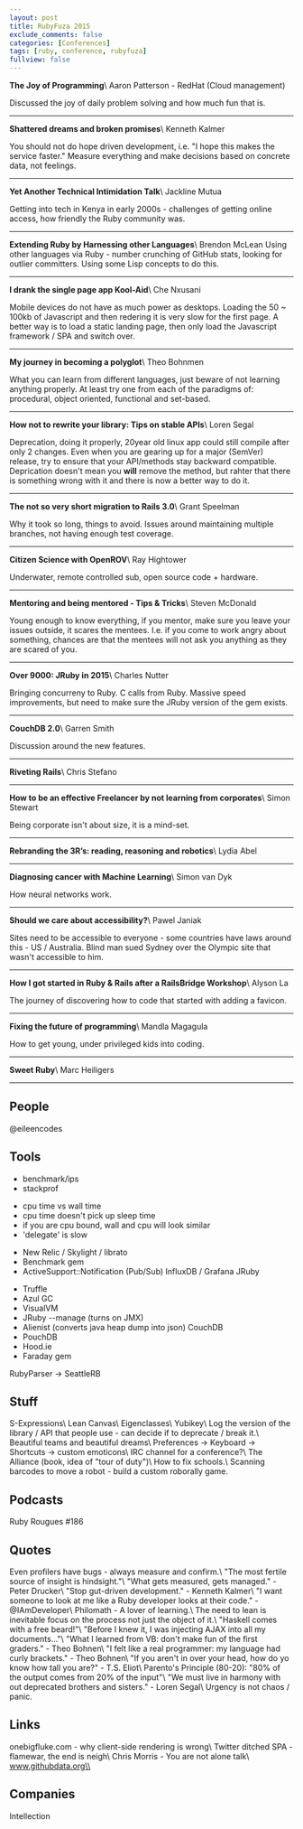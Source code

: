 ```yaml
---
layout: post
title: RubyFuza 2015
exclude_comments: false
categories: [Conferences]
tags: [ruby, conference, rubyfuza]
fullview: false
---
```


**The Joy of Programming**\\
Aaron Patterson - RedHat (Cloud management)

Discussed the joy of daily problem solving and how much fun that is.

--------
**Shattered dreams and broken promises**\\
Kenneth Kalmer

You should not do hope driven development, i.e. "I hope this makes the service faster." Measure everything and make decisions based on concrete data, not feelings.

--------
**Yet Another Technical Intimidation Talk**\\
Jackline Mutua

Getting into tech in Kenya in early 2000s - challenges of getting online access, how friendly the Ruby community was.

--------

**Extending Ruby by Harnessing other Languages**\\
Brendon McLean
Using other languages via Ruby - number crunching of GitHub stats, looking for outlier committers. Using some Lisp concepts to do this.

--------

**I drank the single page app Kool-Aid**\\
Che Nxusani

Mobile devices do not have as much power as desktops. Loading the 50 ~ 100kb of Javascript and then redering it is very slow for the first page. A better way is to load a static landing page, then only load the Javascript framework / SPA and switch over.

--------

**My journey in becoming a polyglot**\\
Theo Bohnmen

What you can learn from different languages, just beware of not learning anything properly. At least try one from each of the paradigms of: procedural, object oriented, functional and set-based.

--------

**How not to rewrite your library: Tips on stable APIs**\\
Loren Segal

Deprecation, doing it properly, 20year old linux app could still compile after only 2 changes. Even when you are gearing up for a major (SemVer) release, try to ensure that your API/methods stay backward compatible. Deprication doesn't mean you **will** remove the method, but rahter that there is something wrong with it and there is now a better way to do it.

--------

**The not so very short migration to Rails 3.0**\\
Grant Speelman

Why it took so long, things to avoid. Issues around maintaining multiple branches, not having enough test coverage.

---------

**Citizen Science with OpenROV**\\
Ray Hightower

Underwater, remote controlled sub, open source code + hardware.

---------

**Mentoring and being mentored - Tips & Tricks**\\
Steven McDonald

Young enough to know everything, if you mentor, make sure you leave your issues outside, it scares the mentees. I.e. if you come to work angry about something, chances are that the mentees will not ask you anything as they are scared of you.

---------

**Over 9000: JRuby in 2015**\\
Charles Nutter

Bringing concurreny to Ruby. C calls from Ruby. Massive speed improvements, but need to make sure the JRuby version of the gem exists.

---------

**CouchDB 2.0**\\
Garren Smith

Discussion around the new features.

---------

**Riveting Rails**\\
Chris Stefano

---------

**How to be an effective Freelancer by not learning from corporates**\\
Simon Stewart

Being corporate isn't about size, it is a mind-set.

---------

**Rebranding the 3R’s: reading, reasoning and robotics**\\
Lydia Abel

---------

**Diagnosing cancer with Machine Learning**\\
Simon van Dyk

How neural networks work.

---------

**Should we care about accessibility?**\\
Pawel Janiak

Sites need to be accessible to everyone - some countries have laws around this - US / Australia. Blind man sued Sydney over the Olympic site that wasn't accessible to him.

---------

**How I got started in Ruby & Rails after a RailsBridge Workshop**\\
Alyson La

The journey of discovering how to code that started with adding a favicon.

---------

**Fixing the future of programming**\\
Mandla Magagula

How to get young, under privileged kids into coding.

---------

**Sweet Ruby**\\
Marc Heiligers

---------

People
------
@eileencodes

Tools
-----
* benchmark/ips
* stackprof
 - cpu time vs wall time
 - cpu time doesn't pick up sleep time
 - if you are cpu bound, wall and cpu will look similar
 - 'delegate' is slow
 * New Relic / Skylight / librato
 * Benchmark gem
 * ActiveSupport::Notification (Pub/Sub)
InfluxDB / Grafana
JRuby
 - Truffle
 - Azul GC
 - VisualVM
 - JRuby --manage (turns on JMX)
 - Alienist (converts java heap dump into json)
CouchDB
 - PouchDB
 - Hood.ie
 - Faraday gem

RubyParser -> SeattleRB

Stuff
-----
S-Expressions\\
Lean Canvas\\
Eigenclasses\\
Yubikey\\
Log the version of the library / API that people use - can decide if to deprecate / break it.\\
Beautiful teams and beautiful dreams\\
Preferences -> Keyboard -> Shortcuts -> custom emoticons\\
IRC channel for a conference?\\
The Alliance (book, idea of "tour of duty")\\
How to fix schools.\\
Scanning barcodes to move a robot - build a custom roborally game.

Podcasts
--------
Ruby Rougues #186


Quotes
------
Even profilers have bugs - always measure and confirm.\\
"The most fertile source of insight is hindsight."\\
"What gets measured, gets managed." - Peter Drucker\\
"Stop gut-driven development." - Kenneth Kalmer\\
"I want someone to look at me like a Ruby developer looks at their code." - @IAmDeveloper\\
Philomath - A lover of learning.\\
The need to lean is inevitable focus on the process not just the object of it.\\
"Haskell comes with a free beard!"\\
"Before I knew it, I was injecting AJAX into all my documents..."\\
"What I learned from VB: don't make fun of the first graders." - Theo Bohnen\\
"I felt like a real programmer: my language had curly brackets." - Theo Bohnen\\
"If you aren't in over your head, how do yo know how tall you are?" - T.S. Eliot\\
Parento's Principle (80-20): "80% of the output comes from 20% of the input"\\
"We must live in harmony with out deprecated brothers and sisters." - Loren Segal\\
Urgency is not chaos / panic.


Links
-----
onebigfluke.com - why client-side rendering is wrong\\
Twitter ditched SPA - flamewar, the end is neigh\\
Chris Morris - You are not alone talk\\
www.githubdata.org\\

Companies
---------
Intellection
